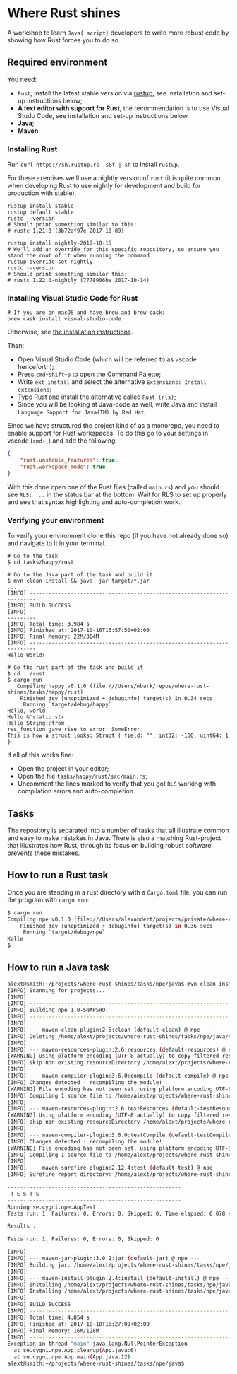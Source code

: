 # Where Rust shines
A workshop to learn `Java{,script}` developers to write more robust code by showing how Rust forces you to do so.

## Required environment
You need:
- `Rust`, install the latest stable version via [rustup](https://www.rustup.rs/),
  see installation and set-up instructions below;
- **A text editor with support for Rust**, the recommendation is to use Visual
  Studo Code, see installation and set-up instructions below.
- **Java**;
- **Maven**.


### Installing Rust
Run `curl https://sh.rustup.rs -sSf | sh` to install `rustup`.

For these exercises we'll use a nightly version of `rust` (it is quite common when
developing Rust to use nightly for development and build for production with
stable).


```shell
rustup install stable
rustup default stable
rustc --version
# Should print something similar to this:
# rustc 1.21.0 (3b72af97e 2017-10-09)

rustup install nightly-2017-10-15
# We'll add an override for this specific repository, so ensure you stand the root of it when running the command
rustup override set nightly
rustc --version
# Should print something similar this:
# rustc 1.22.0-nightly (7778906be 2017-10-14)
```

### Installing Visual Studio Code for Rust

```shell
# If you are on macOS and have brew and brew cask:
brew cask install visual-studio-code
```

Otherwise, see [the installation instructions](https://code.visualstudio.com/docs/setup/setup-overview).

Then:
- Open Visual Studio Code (which will be referred to as vscode henceforth);
- Press `cmd+shift+p` to open the Command Palette;
- Write `ext install` and select the alternative `Extensions: Install extensions`;
- Type Rust and install the alternative called `Rust (rls)`;
- Since you will be looking at Java-code as well, write Java and install
  `Language Support for Java(TM) by Red Hat`;

Since we have structured the project kind of as a monorepo, you need to enable
support for Rust workspaces. To do this go to your settings in vscode (`cmd+,`)
and add the following:

```json
{
    "rust.unstable_features": true,
    "rust.workspace_mode": true
}
```

With this done open one of the Rust files (called `main.rs`) and you should see
`RLS: ...` in the status bar at the bottom. Wait for RLS to set up properly and
see that syntax highlighting and auto-completion work.

### Verifying your environment
To verify your environment clone this repo (if you have not already done so) and
navigate to it in your terminal.

```shell
# Go to the task
$ cd tasks/happy/rust

# Go to the Java part of the task and build it
$ mvn clean install && java -jar target/*.jar
...
[INFO] ------------------------------------------------------------------------
[INFO] BUILD SUCCESS
[INFO] ------------------------------------------------------------------------
[INFO] Total time: 3.984 s
[INFO] Finished at: 2017-10-16T16:57:50+02:00
[INFO] Final Memory: 22M/304M
[INFO] ------------------------------------------------------------------------
Hello World!

# Go the rust part of the task and build it
$ cd ../rust
$ cargo run
   Compiling happy v0.1.0 (file:///Users/mbark/repos/where-rust-shines/tasks/happy/rust)
    Finished dev [unoptimized + debuginfo] target(s) in 0.34 secs
     Running `target/debug/happy`
Hello, world!
Hello &'static str
Hello String::from
res_function gave rise to error: SomeError
This is how a struct looks: Struct { field: "", int32: -100, uint64: 1 }
```

If all of this works fine:
- Open the project in your editor;
- Open the file `tasks/happy/rust/src/main.rs`;
- Uncomment the lines marked to verify that you got `RLS` working with compilation
  errors and auto-completion.

## Tasks
The repository is separated into a number of tasks that all illustrate common and easy to make mistakes in Java. There is also a matching Rust-project that illustrates how Rust, through its focus on building robust software prevents these mistakes.

## How to run a Rust task

Once you are standing in a rust directory with a `Cargo.toml` file, you can run the program with
`cargo run`:

```bash
$ cargo run
Compiling npe v0.1.0 (file:///Users/alexandert/projects/private/where-rust-shines/tasks/npe/rust)
    Finished dev [unoptimized + debuginfo] target(s) in 0.36 secs
     Running `target/debug/npe`
Kalle
$
```
## How to run a Java task

```bash
alext@smith:~/projects/where-rust-shines/tasks/npe/java$ mvn clean install && java -jar target/*.jar
[INFO] Scanning for projects...
[INFO]
[INFO] ------------------------------------------------------------------------
[INFO] Building npe 1.0-SNAPSHOT
[INFO] ------------------------------------------------------------------------
[INFO]
[INFO] --- maven-clean-plugin:2.5:clean (default-clean) @ npe ---
[INFO] Deleting /home/alext/projects/where-rust-shines/tasks/npe/java/target
[INFO]
[INFO] --- maven-resources-plugin:2.6:resources (default-resources) @ npe ---
[WARNING] Using platform encoding (UTF-8 actually) to copy filtered resources, i.e. build is platform dependent!
[INFO] skip non existing resourceDirectory /home/alext/projects/where-rust-shines/tasks/npe/java/src/main/resources
[INFO]
[INFO] --- maven-compiler-plugin:3.6.0:compile (default-compile) @ npe ---
[INFO] Changes detected - recompiling the module!
[WARNING] File encoding has not been set, using platform encoding UTF-8, i.e. build is platform dependent!
[INFO] Compiling 1 source file to /home/alext/projects/where-rust-shines/tasks/npe/java/target/classes
[INFO]
[INFO] --- maven-resources-plugin:2.6:testResources (default-testResources) @ npe ---
[WARNING] Using platform encoding (UTF-8 actually) to copy filtered resources, i.e. build is platform dependent!
[INFO] skip non existing resourceDirectory /home/alext/projects/where-rust-shines/tasks/npe/java/src/test/resources
[INFO]
[INFO] --- maven-compiler-plugin:3.6.0:testCompile (default-testCompile) @ npe ---
[INFO] Changes detected - recompiling the module!
[WARNING] File encoding has not been set, using platform encoding UTF-8, i.e. build is platform dependent!
[INFO] Compiling 1 source file to /home/alext/projects/where-rust-shines/tasks/npe/java/target/test-classes
[INFO]
[INFO] --- maven-surefire-plugin:2.12.4:test (default-test) @ npe ---
[INFO] Surefire report directory: /home/alext/projects/where-rust-shines/tasks/npe/java/target/surefire-reports

-------------------------------------------------------
 T E S T S
-------------------------------------------------------
Running se.cygni.npe.AppTest
Tests run: 1, Failures: 0, Errors: 0, Skipped: 0, Time elapsed: 0.078 sec

Results :

Tests run: 1, Failures: 0, Errors: 0, Skipped: 0

[INFO]
[INFO] --- maven-jar-plugin:3.0.2:jar (default-jar) @ npe ---
[INFO] Building jar: /home/alext/projects/where-rust-shines/tasks/npe/java/target/npe-1.0-SNAPSHOT.jar
[INFO]
[INFO] --- maven-install-plugin:2.4:install (default-install) @ npe ---
[INFO] Installing /home/alext/projects/where-rust-shines/tasks/npe/java/target/npe-1.0-SNAPSHOT.jar to /home/alext/.m2/repository/se/cygni/npe/npe/1.0-SNAPSHOT/npe-1.0-SNAPSHOT.jar
[INFO] Installing /home/alext/projects/where-rust-shines/tasks/npe/java/pom.xml to /home/alext/.m2/repository/se/cygni/npe/npe/1.0-SNAPSHOT/npe-1.0-SNAPSHOT.pom
[INFO] ------------------------------------------------------------------------
[INFO] BUILD SUCCESS
[INFO] ------------------------------------------------------------------------
[INFO] Total time: 4.854 s
[INFO] Finished at: 2017-10-10T16:27:09+02:00
[INFO] Final Memory: 16M/128M
[INFO] ------------------------------------------------------------------------
Exception in thread "main" java.lang.NullPointerException
  at se.cygni.npe.App.cleanup(App.java:6)
  at se.cygni.npe.App.main(App.java:12)
alext@smith:~/projects/where-rust-shines/tasks/npe/java$
```
